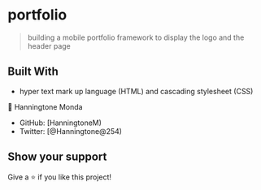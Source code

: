 # portfolio

> building a mobile portfolio framework to display the logo and the header page

## Built With

- hyper text mark up language (HTML) and cascading stylesheet (CSS)


👤 Hanningtone Monda

- GitHub: [HanningtoneM)
- Twitter: [@Hanningtone@254)

## Show your support

Give a ⭐️ if you like this project!
